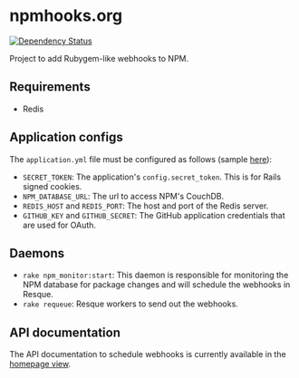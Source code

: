 npmhooks.org
============
[![Dependency Status](https://gemnasium.com/tech-angels/npmhooks.org.png)](https://gemnasium.com/tech-angels/npmhooks.org)

Project to add Rubygem-like webhooks to NPM.

## Requirements

- Redis

## Application configs

The `application.yml` file must be configured as follows (sample [here](https://github.com/cjoudrey/npmhooks.org/blob/master/config/application.example.yml)):

- `SECRET_TOKEN`: The application's `config.secret_token`. This is for Rails signed cookies.
- `NPM_DATABASE_URL`: The url to access NPM's CouchDB.
- `REDIS_HOST` and `REDIS_PORT`: The host and port of the Redis server.
- `GITHUB_KEY` and `GITHUB_SECRET`: The GitHub application credentials that are used for OAuth.

## Daemons

- `rake npm_monitor:start`: This daemon is responsible for monitoring the NPM database for package changes and will schedule the webhooks in Resque.
- `rake requeue`: Resque workers to send out the webhooks.

## API documentation

The API documentation to schedule webhooks is currently available in the [homepage view](https://github.com/cjoudrey/npmhooks.org/blob/master/app/views/homepage/index.html.erb).
